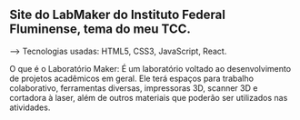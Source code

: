 ## Site do LabMaker do Instituto Federal Fluminense, tema do meu TCC.

--> Tecnologias usadas: HTML5, CSS3, JavaScript, React.

O que é o Laboratório Maker:
É um laboratório voltado ao desenvolvimento de projetos acadêmicos em geral. Ele terá espaços para trabalho colaborativo, ferramentas diversas, impressoras 3D, scanner 3D e cortadora à laser, além de outros materiais que poderão ser utilizados nas atividades. 


